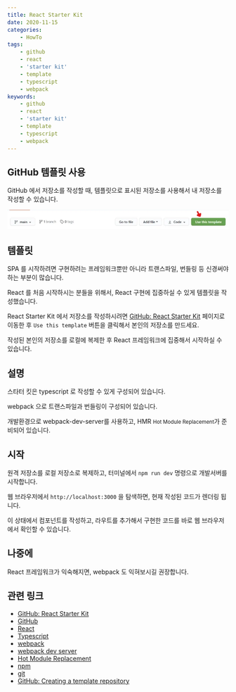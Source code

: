 ```yaml
---
title: React Starter Kit
date: 2020-11-15
categories:
    - HowTo
tags:
    - github
    - react
    - 'starter kit'
    - template
    - typescript
    - webpack
keywords:
    - github
    - react
    - 'starter kit'
    - template
    - typescript
    - webpack
---
```


## GitHub 템플릿 사용

GitHub 에서 저장소를 작성할 때, 템플릿으로 표시된 저장소를 사용해서 내 저장소를 작성할 수 있습니다.

![GitHub 템플릿](./github-use-this-template.png)

## 템플릿

SPA 를 시작하려면 구현하려는 프레임워크뿐만 아니라 트랜스파일, 번들링 등 신경써야 하는 부분이 많습니다.

React 를 처음 시작하시는 분들을 위해서, React 구현에 집중하실 수 있게 템플릿을 작성했습니다.

React Starter Kit 에서 저장소를 작성하시려면 [GitHub: React Starter Kit](https://github.com/bbonkr/react-starter-kit) 페이지로 이동한 후 `Use this template` 버튼을 클릭해서 본인의 저장소를 만드세요.

작성된 본인의 저장소를 로컬에 복제한 후 React 프레임워크에 집중해서 시작하실 수 있습니다.

## 설명

스타터 킷은 typescript 로 작성할 수 있게 구성되어 있습니다.

webpack 으로 트랜스파일과 번들링이 구성되어 있습니다.

개발환경으로 webpack-dev-server를 사용하고, HMR <small>Hot Module Replacement</small>가 준비되어 있습니다.

## 시작

원격 저장소를 로컬 저장소로 복제하고, 터미널에서 `npm run dev` 명령으로 개발서버를 시작합니다.

웹 브라우저에서 `http://localhost:3000` 을 탐색하면, 현재 작성된 코드가 렌더링 됩니다.

이 상태에서 컴포넌트를 작성하고, 라우트를 추가해서 구현한 코드를 바로 웹 브라우저에서 확인할 수 있습니다.

## 나중에

React 프레임워크가 익숙해지면, webpack 도 익혀보시길 권장합니다.

## 관련 링크

-   [GitHub: React Starter Kit](https://github.com/bbonkr/react-starter-kit)
-   [GitHub](https://github.com)
-   [React](https://ko.reactjs.org)
-   [Typescript](https://www.typescriptlang.org)
-   [webpack](https://webpack.js.org)
-   [webpack dev server](https://webpack.js.org/configuration/dev-server)
-   [Hot Module Replacement](https://webpack.js.org/guides/hot-module-replacement)
-   [npm](https://docs.npmjs.com)
-   [git](https://git-scm.com)
-   [GitHub: Creating a template repository](https://docs.github.com/en/free-pro-team@latest/github/creating-cloning-and-archiving-repositories/creating-a-template-repository)
